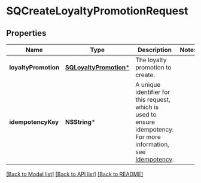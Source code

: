 # SQCreateLoyaltyPromotionRequest

## Properties
Name | Type | Description | Notes
------------ | ------------- | ------------- | -------------
**loyaltyPromotion** | [**SQLoyaltyPromotion***](SQLoyaltyPromotion.md) | The loyalty promotion to create. | 
**idempotencyKey** | **NSString*** | A unique identifier for this request, which is used to ensure idempotency. For more information, see [Idempotency](https://developer.squareup.com/docs/build-basics/common-api-patterns/idempotency). | 

[[Back to Model list]](../README.md#documentation-for-models) [[Back to API list]](../README.md#documentation-for-api-endpoints) [[Back to README]](../README.md)


